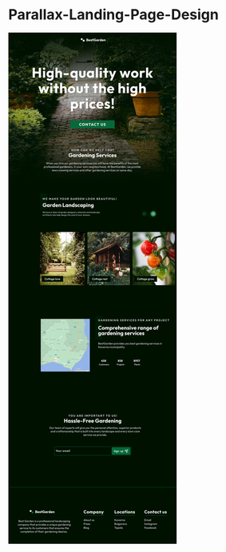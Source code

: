 # Parallax-Landing-Page-Design

![](https://github.com/IrinaProjects/Parallax-Landing-Page-Design/blob/main/demo.png)
